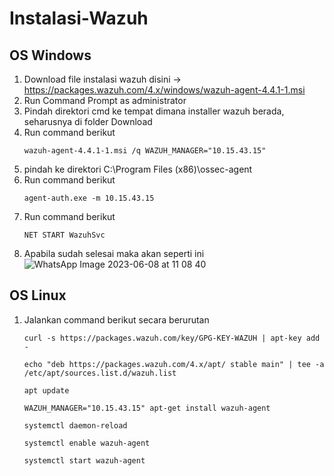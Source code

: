 # Instalasi-Wazuh

## OS Windows
1. Download file instalasi wazuh disini -> https://packages.wazuh.com/4.x/windows/wazuh-agent-4.4.1-1.msi
2. Run Command Prompt as administrator
3. Pindah direktori cmd ke tempat dimana installer wazuh berada, seharusnya di folder Download
4. Run command berikut
    ```
    wazuh-agent-4.4.1-1.msi /q WAZUH_MANAGER="10.15.43.15"
    ```
5. pindah ke direktori C:\Program Files (x86)\ossec-agent
6. Run command berikut
    ```
    agent-auth.exe -m 10.15.43.15
    ```
7. Run command berikut
    ```
    NET START WazuhSvc
    ```
8. Apabila sudah selesai maka akan seperti ini
![WhatsApp Image 2023-06-08 at 11 08 40](https://github.com/MSRanggaS/Instalasi-Wazuh/assets/61416036/a9fdbff0-d309-4cd9-8677-e553abea83cd)


## OS Linux
1. Jalankan command berikut secara berurutan
    ```
    curl -s https://packages.wazuh.com/key/GPG-KEY-WAZUH | apt-key add -

    echo "deb https://packages.wazuh.com/4.x/apt/ stable main" | tee -a /etc/apt/sources.list.d/wazuh.list

    apt update

    WAZUH_MANAGER="10.15.43.15" apt-get install wazuh-agent

    systemctl daemon-reload

    systemctl enable wazuh-agent

    systemctl start wazuh-agent
    ```
